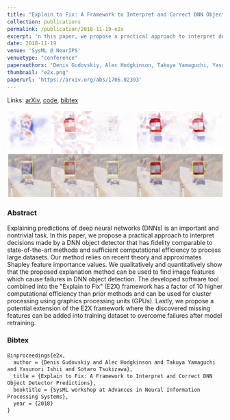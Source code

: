 ```yaml
---
title: "Explain to Fix: A Framework to Interpret and Correct DNN Object Detector Predictions"
collection: publications
permalink: /publication/2018-11-19-e2x
excerpt: 'n this paper, we propose a practical approach to interpret decisions made by a DNN object detector that has fidelity comparable to state-of-the-art methods and sufficient computational efficiency to process large datasets.'
date: 2018-11-19
venue: 'SysML @ NeurIPS'
venuetype: "conference"
paperauthors: 'Denis Gudovskiy, Alec Hodgkinson, Takuya Yamaguchi, Yasunori Ishii, Sotaro Tsukizawa'
thumbnail: "e2x.png"
paperurl: 'https://arxiv.org/abs/1706.02393'
---
```


Links: [arXiv](https://arxiv.org/abs/1811.08011), [code](https://github.com/gudovskiy/e2x), [bibtex](#bibtex)

![E2X](/images/e2x.png)

### Abstract
Explaining predictions of deep neural networks (DNNs) is an important and nontrivial task. In this paper, we propose a practical approach to interpret decisions made by a DNN object detector that has fidelity comparable to state-of-the-art methods and sufficient computational efficiency to process large datasets. Our method relies on recent theory and approximates Shapley feature importance values. We qualitatively and quantitatively show that the proposed explanation method can be used to find image features which cause failures in DNN object detection. The developed software tool combined into the "Explain to Fix" (E2X) framework has a factor of 10 higher computational efficiency than prior methods and can be used for cluster processing using graphics processing units (GPUs). Lastly, we propose a potential extension of the E2X framework where the discovered missing features can be added into training dataset to overcome failures after model retraining.

### Bibtex
```
@inproceedings{e2x,
  author = {Denis Gudovskiy and Alec Hodgkinson and Takuya Yamaguchi and Yasunori Ishii and Sotaro Tsukizawa},
  title = {Explain to Fix: A Framework to Interpret and Correct DNN Object Detector Predictions},
  booktitle = {SysML workshop at Advances in Neural Information Processing Systems},
  year = {2018}
}
```
